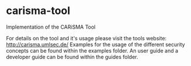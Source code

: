 # carisma-tool
Implementation of the CARiSMA Tool

For details on the tool and it's usage please visit the tools website: http://carisma.umlsec.de/
Examples for the usage of the different security concepts can be found within the examples folder.
An user guide and a developer guide can be found within the guides folder.
